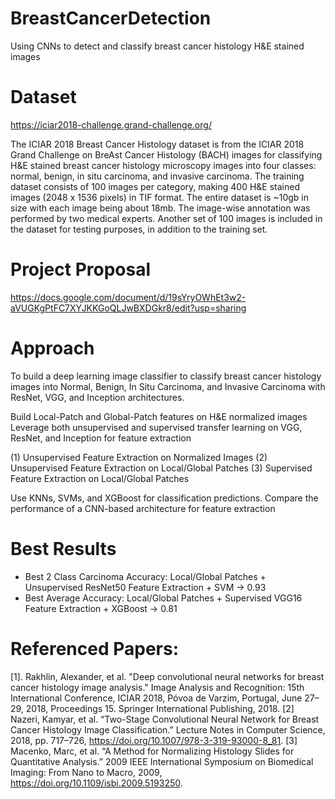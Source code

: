 # BreastCancerDetection
Using CNNs to detect and classify breast cancer histology H&amp;E stained images

# Dataset
https://iciar2018-challenge.grand-challenge.org/

The ICIAR 2018 Breast Cancer Histology dataset is from the ICIAR 2018 Grand Challenge on BreAst Cancer Histology (BACH) images for classifying H&E stained breast cancer histology microscopy images into four classes: normal, benign, in situ carcinoma, and invasive carcinoma. The training dataset consists of 100 images per category, making 400 H&E stained images (2048 x 1536 pixels) in TIF format. The entire dataset is ~10gb in size with each image being about 18mb. The image-wise annotation was performed by two medical experts. Another set of 100 images is included in the dataset for testing purposes, in addition to the training set.

# Project Proposal
https://docs.google.com/document/d/19sYryOWhEt3w2-aVUGKgPtFC7XYJKKGoQLJwBXDGkr8/edit?usp=sharing

# Approach
To build a deep learning image classifier to classify breast cancer histology images into Normal, Benign, In Situ Carcinoma, and Invasive Carcinoma with ResNet, VGG, and Inception architectures. 

Build Local-Patch and Global-Patch features on H&E normalized images
Leverage both unsupervised and supervised transfer learning on VGG, ResNet, and Inception for feature extraction

(1) Unsupervised Feature Extraction on Normalized Images
(2) Unsupervised Feature Extraction on Local/Global Patches
(3) Supervised Feature Extraction on Local/Global Patches

Use KNNs, SVMs, and XGBoost for classification predictions. 
Compare the performance of a CNN-based architecture for feature extraction 

# Best Results
- Best 2 Class Carcinoma Accuracy:
  Local/Global Patches + Unsupervised ResNet50 Feature Extraction + SVM -> 0.93
- Best Average Accuracy:
  Local/Global Patches + Supervised VGG16 Feature Extraction + XGBoost -> 0.81
  
# Referenced Papers:
[1]. Rakhlin, Alexander, et al. "Deep convolutional neural networks for breast cancer histology image analysis." Image Analysis and Recognition: 15th International Conference, ICIAR 2018, Póvoa de Varzim, Portugal, June 27–29, 2018, Proceedings 15. Springer International Publishing, 2018.
[2] Nazeri, Kamyar, et al. “Two-Stage Convolutional Neural Network for Breast Cancer Histology Image Classification.” Lecture Notes in Computer Science, 2018, pp. 717–726, https://doi.org/10.1007/978-3-319-93000-8_81. 
[3] Macenko, Marc, et al. “A Method for Normalizing Histology Slides for Quantitative Analysis.” 2009 IEEE International Symposium on Biomedical Imaging: From Nano to Macro, 2009, https://doi.org/10.1109/isbi.2009.5193250. 

